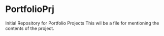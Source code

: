 # PortfolioPrj
Initial Repository for Portfolio Projects
This wil be a file for mentioning the contents of the project.